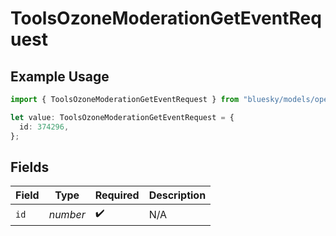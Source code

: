 # ToolsOzoneModerationGetEventRequest

## Example Usage

```typescript
import { ToolsOzoneModerationGetEventRequest } from "bluesky/models/operations";

let value: ToolsOzoneModerationGetEventRequest = {
  id: 374296,
};
```

## Fields

| Field              | Type               | Required           | Description        |
| ------------------ | ------------------ | ------------------ | ------------------ |
| `id`               | *number*           | :heavy_check_mark: | N/A                |